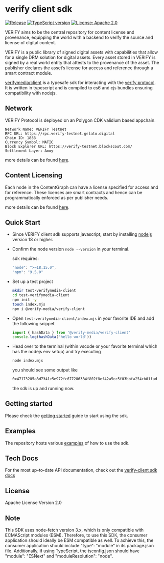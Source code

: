# verify client sdk

[![Release][gha-badge]][gha-ci] [![TypeScript version][ts-badge]][typescript-5-0]
[![License: Apache 2.0][license-badge]][license]

[gha-ci]: https://github.com/verify-media/verify-client/actions/workflows/release.yml
[gha-badge]: https://github.com/verify-media/verify-client/actions/workflows/release.yml/badge.svg
[ts-badge]: https://img.shields.io/badge/TypeScript-5.0-blue.svg
[typescript-5-0]: https://devblogs.microsoft.com/typescript/announcing-typescript-5-0/
[license-badge]: https://img.shields.io/badge/license-Apache_2.0-blue.svg
[license]: https://github.com/superical/ethers-decode-error/blob/main/LICENSE

VERIFY aims to be the central repository for content license and provenance, equipping the world with a backend to verify the source and license of digital content.

VERIFY is a public library of signed digital assets with capabilities that allow for a single DRM solution for digital assets. Every asset stored in VERIFY is signed by a real world entity that attests to the provenance of the asset. The publisher declares the asset’s license for access and reference through a smart contract module.

[verifymedia/client](https://www.npmjs.com/package/@verify-media/verify-client) is a typesafe sdk for interacting with the [verify protocol](https://www.verifymedia.com/). It is written in typescript and is compiled to es6 and cjs bundles ensuring compatibility with nodejs.

## Network
VERIFY Protocol is deployed on an Polygon CDK validium based appchain. 

```
Network Name: VERIFY Testnet
RPC URL: https://rpc.verify-testnet.gelato.digital
Chain ID: 1833
Currency Symbol: MATIC
Block Explorer URL: https://verify-testnet.blockscout.com/
Settlement Layer: Amoy 
```

more details can be found [here](https://docs.verifymedia.com/verify-testnet).

## Content Licensing

Each node in the ContentGraph can have a license specified for access and for reference. These licenses are smart contracts and hence can be programmatically enforced as per publisher needs.

more details can be found [here](https://docs.verifymedia.com/licensing).


## Quick Start

- Since VERIFY client sdk supports javascript, start by installing [nodejs](https://nodejs.org/en) version 18 or higher.
- Confirm the node version `node --version` in your terminal.

  sdk requires:
    ```javascript
    "node": ">=18.15.0",
    "npm": "9.5.0"
    ```
- Set up a test project

  ```bash
  mkdir test-verifymedia-client
  cd test-verifymedia-client
  npm init -y
  touch index.mjs
  npm i @verify-media/verify-client
  ```

- Open `test-verifymedia-client/index.mjs` in your favorite IDE and add the following snippet

  ```javascript
  import { hashData } from '@verify-media/verify-client'
  console.log(hashData('hello world'))
  ```

- Head over to the terminal (within vscode or your favorite terminal which has the nodejs env setup) and try executing
  ```bash
  node index.mjs
  ```
  you should see some output like
  ```bash
  0x47173285a8d7341e5e972fc677286384f802f8ef42a5ec5f03bbfa254cb01fad
  ```
  the sdk is up and running now.

## Getting started

Please check the [getting started](https://github.com/verify-media/verify-client/blob/main/GETTING_STARTED.md) guide to start using the sdk.

## Examples

The repository hosts various [examples](https://github.com/verify-media/verify-client/tree/main/example) of how to use the sdk.

## Tech Docs

For the most up-to-date API documentation, check out the [verify-client sdk docs](https://sdk.verifymedia.com/)


## License

Apache License Version 2.0

## Note
This SDK uses node-fetch version 3.x, which is only compatible with ECMAScript modules (ESM). Therefore, to use this SDK, the consumer application should ideally be ESM compatible as well. To achieve this, the consumer application should include "type": "module" in its package.json file. Additionally, if using TypeScript, the tsconfig.json should have "module": "ESNext" and "moduleResolution": "node".